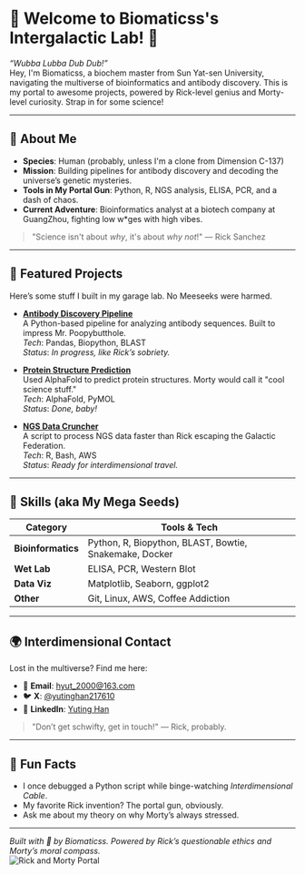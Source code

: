 
# 🚀 Welcome to Biomaticss's Intergalactic Lab! 🧪

*“Wubba Lubba Dub Dub!”*  
Hey, I'm Biomaticss, a biochem master from Sun Yat-sen University, navigating the multiverse of bioinformatics and antibody discovery. This is my portal to awesome projects, powered by Rick-level genius and Morty-level curiosity. Strap in for some science!

---

## 🧬 About Me
- **Species**: Human (probably, unless I'm a clone from Dimension C-137)
- **Mission**: Building pipelines for antibody discovery and decoding the universe’s genetic mysteries.
- **Tools in My Portal Gun**: Python, R, NGS analysis, ELISA, PCR, and a dash of chaos.
- **Current Adventure**: Bioinformatics analyst at a biotech company at GuangZhou, fighting low w*ges with high vibes.

> "Science isn't about *why*, it's about *why not*!" — Rick Sanchez

---

## 🌌 Featured Projects
Here’s some stuff I built in my garage lab. No Meeseeks were harmed.

- **[Antibody Discovery Pipeline](https://github.com/biomaticss/Antibody-Discovery-Pipeline)**  
  A Python-based pipeline for analyzing antibody sequences. Built to impress Mr. Poopybutthole.  
  *Tech*: Pandas, Biopython, BLAST  
  *Status*: *In progress, like Rick’s sobriety.*

- **[Protein Structure Prediction](https://github.com/biomaticss/Protein-Structure-Prediction)**  
  Used AlphaFold to predict protein structures. Morty would call it "cool science stuff."  
  *Tech*: AlphaFold, PyMOL  
  *Status*: *Done, baby!*

- **[NGS Data Cruncher](https://github.com/biomaticss/NGS-Data-Cruncher)**  
  A script to process NGS data faster than Rick escaping the Galactic Federation.  
  *Tech*: R, Bash, AWS  
  *Status*: *Ready for interdimensional travel.*

---

## 🔬 Skills (aka My Mega Seeds)
| **Category**         | **Tools & Tech**                     |
|-----------------------|--------------------------------------|
| **Bioinformatics**    | Python, R, Biopython, BLAST, Bowtie, Snakemake, Docker  |
| **Wet Lab**           | ELISA, PCR, Western Blot            |
| **Data Viz**          | Matplotlib, Seaborn, ggplot2         |
| **Other**             | Git, Linux, AWS, Coffee Addiction    |

---

## 🌍 Interdimensional Contact
Lost in the multiverse? Find me here:  
- 📧 **Email**: hyut_2000@163.com  
- 🐦 **X**: [@yutinghan217610](https://x.com/yutinghan217610)  
- 💼 **LinkedIn**: [Yuting Han](https://www.linkedin.com/in/yuting-han-b12b13368/)  


> "Don’t get schwifty, get in touch!" — Rick, probably.

---

## 🎉 Fun Facts
- I once debugged a Python script while binge-watching *Interdimensional Cable*.  
- My favorite Rick invention? The portal gun, obviously.  
- Ask me about my theory on why Morty’s always stressed.

---

*Built with 🧪 by Biomaticss. Powered by Rick’s questionable ethics and Morty’s moral compass.*  
![Rick and Morty Portal](https://media1.giphy.com/media/v1.Y2lkPTc5MGI3NjExaXNlYXc1emxycmFzdTBwZ2U4OWtzNzh2dzFiZzRldHBpc3F0MWlmbSZlcD12MV9pbnRlcm5hbF9naWZfYnlfaWQmY3Q9Zw/NGp9QCXJcBPuU/giphy.gif)
